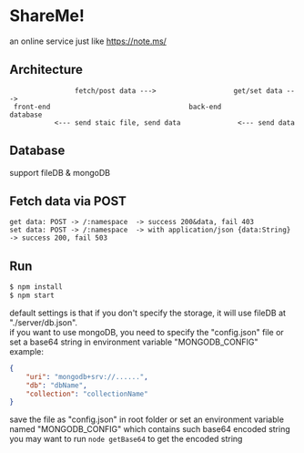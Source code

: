 # ShareMe!

an online service just like <https://note.ms/>

## Architecture

```
                fetch/post data --->                   get/set data --->
 front-end                                  back-end                      database
           <--- send staic file, send data              <--- send data
```

## Database

support fileDB & mongoDB

## Fetch data via POST

```
get data: POST -> /:namespace  -> success 200&data, fail 403
set data: POST -> /:namespace  -> with application/json {data:String} -> success 200, fail 503
```

## Run

```sh
$ npm install
$ npm start
```

default settings is that if you don't specify the storage, it will use fileDB at "./server/db.json".  
if you want to use mongoDB, you need to specify the "config.json" file or set a base64 string in environment variable "MONGODB_CONFIG"  
example:

```json
{
    "uri": "mongodb+srv://......",
    "db": "dbName",
    "collection": "collectionName"
}
```

save the file as "config.json" in root folder or set an environment variable named "MONGODB_CONFIG" which contains such base64 encoded string  
you may want to run `node getBase64` to get the encoded string

